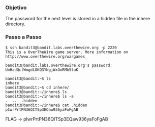 ### Objetivo

The password for the next level is stored in a hidden file in the inhere directory.

### Passo a Passo

```
$ ssh bandit3@bandit.labs.overthewire.org -p 2220
This is a OverTheWire game server. More information on http://www.overthewire.org/wargames

bandit3@bandit.labs.overthewire.org's password: UmHadQclWmgdLOKQ3YNgjWxGoRMb5luK

bandit3@bandit:~$ ls
inhere
bandit3@bandit:~$ cd inhere/
bandit3@bandit:~/inhere$ ls
bandit3@bandit:~/inhere$ ls -a
.  ..  .hidden
bandit3@bandit:~/inhere$ cat .hidden 
pIwrPrtPN36QITSp3EQaw936yaFoFgAB

```

FLAG -> pIwrPrtPN36QITSp3EQaw936yaFoFgAB

